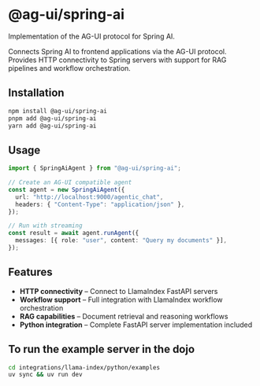 # @ag-ui/spring-ai

Implementation of the AG-UI protocol for Spring AI.

Connects Spring AI to frontend applications via the AG-UI protocol. Provides HTTP connectivity to Spring servers with support for RAG pipelines and workflow orchestration.

## Installation

```bash
npm install @ag-ui/spring-ai
pnpm add @ag-ui/spring-ai
yarn add @ag-ui/spring-ai
```

## Usage

```ts
import { SpringAiAgent } from "@ag-ui/spring-ai";

// Create an AG-UI compatible agent
const agent = new SpringAiAgent({
  url: "http://localhost:9000/agentic_chat",
  headers: { "Content-Type": "application/json" },
});

// Run with streaming
const result = await agent.runAgent({
  messages: [{ role: "user", content: "Query my documents" }],
});
```

## Features

- **HTTP connectivity** – Connect to LlamaIndex FastAPI servers
- **Workflow support** – Full integration with LlamaIndex workflow orchestration
- **RAG capabilities** – Document retrieval and reasoning workflows
- **Python integration** – Complete FastAPI server implementation included

## To run the example server in the dojo

```bash
cd integrations/llama-index/python/examples
uv sync && uv run dev
```

